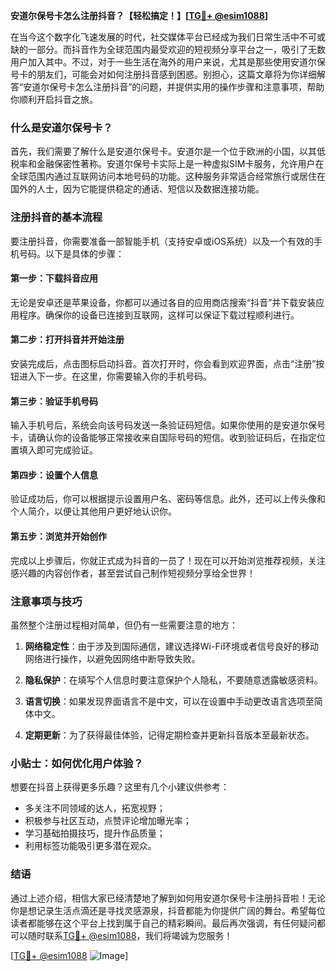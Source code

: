 **安道尔保号卡怎么注册抖音？【轻松搞定！】[[TG💪+ @esim1088](https://t.me/s/esim1088)]**

在当今这个数字化飞速发展的时代，社交媒体平台已经成为我们日常生活中不可或缺的一部分。而抖音作为全球范围内最受欢迎的短视频分享平台之一，吸引了无数用户加入其中。不过，对于一些生活在海外的用户来说，尤其是那些使用安道尔保号卡的朋友们，可能会对如何注册抖音感到困惑。别担心，这篇文章将为你详细解答“安道尔保号卡怎么注册抖音”的问题，并提供实用的操作步骤和注意事项，帮助你顺利开启抖音之旅。

### 什么是安道尔保号卡？

首先，我们需要了解什么是安道尔保号卡。安道尔是一个位于欧洲的小国，以其低税率和金融保密性著称。安道尔保号卡实际上是一种虚拟SIM卡服务，允许用户在全球范围内通过互联网访问本地号码的功能。这种服务非常适合经常旅行或居住在国外的人士，因为它能提供稳定的通话、短信以及数据连接功能。

### 注册抖音的基本流程

要注册抖音，你需要准备一部智能手机（支持安卓或iOS系统）以及一个有效的手机号码。以下是具体的步骤：

#### 第一步：下载抖音应用
无论是安卓还是苹果设备，你都可以通过各自的应用商店搜索“抖音”并下载安装应用程序。确保你的设备已连接到互联网，这样可以保证下载过程顺利进行。

#### 第二步：打开抖音并开始注册
安装完成后，点击图标启动抖音。首次打开时，你会看到欢迎界面，点击“注册”按钮进入下一步。在这里，你需要输入你的手机号码。

#### 第三步：验证手机号码
输入手机号后，系统会向该号码发送一条验证码短信。如果你使用的是安道尔保号卡，请确认你的设备能够正常接收来自国际号码的短信。收到验证码后，在指定位置填入即可完成验证。

#### 第四步：设置个人信息
验证成功后，你可以根据提示设置用户名、密码等信息。此外，还可以上传头像和个人简介，以便让其他用户更好地认识你。

#### 第五步：浏览并开始创作
完成以上步骤后，你就正式成为抖音的一员了！现在可以开始浏览推荐视频，关注感兴趣的内容创作者，甚至尝试自己制作短视频分享给全世界！

### 注意事项与技巧

虽然整个注册过程相对简单，但仍有一些需要注意的地方：

1. **网络稳定性**：由于涉及到国际通信，建议选择Wi-Fi环境或者信号良好的移动网络进行操作，以避免因网络中断导致失败。
   
2. **隐私保护**：在填写个人信息时要注意保护个人隐私，不要随意透露敏感资料。

3. **语言切换**：如果发现界面语言不是中文，可以在设置中手动更改语言选项至简体中文。

4. **定期更新**：为了获得最佳体验，记得定期检查并更新抖音版本至最新状态。

### 小贴士：如何优化用户体验？

想要在抖音上获得更多乐趣？这里有几个小建议供参考：
- 多关注不同领域的达人，拓宽视野；
- 积极参与社区互动，点赞评论增加曝光率；
- 学习基础拍摄技巧，提升作品质量；
- 利用标签功能吸引更多潜在观众。

### 结语

通过上述介绍，相信大家已经清楚地了解到如何用安道尔保号卡注册抖音啦！无论你是想记录生活点滴还是寻找灵感源泉，抖音都能为你提供广阔的舞台。希望每位读者都能够在这个平台上找到属于自己的精彩瞬间。最后再次强调，有任何疑问都可以随时联系[TG💪+ @esim1088](https://t.me/s/esim1088)，我们将竭诚为您服务！

[[TG💪+ @esim1088](https://t.me/s/esim1088) ![Image](https://i.postimg.cc/4NQfJmqS/Snipaste-2025-05-13-00-14-12.png)]